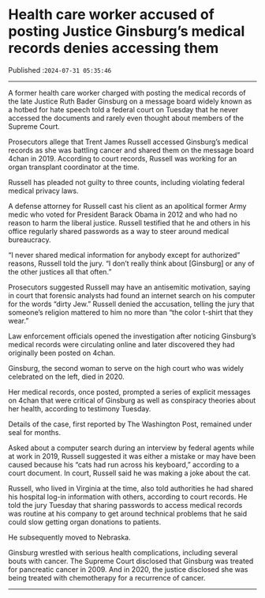 # Health care worker accused of posting Justice Ginsburg’s medical records denies accessing them

Published :`2024-07-31 05:35:46`

---

A former health care worker charged with posting the medical records of the late Justice Ruth Bader Ginsburg on a message board widely known as a hotbed for hate speech told a federal court on Tuesday that he never accessed the documents and rarely even thought about members of the Supreme Court.

Prosecutors allege that Trent James Russell accessed Ginsburg’s medical records as she was battling cancer and shared them on the message board 4chan in 2019. According to court records, Russell was working for an organ transplant coordinator at the time.

Russell has pleaded not guilty to three counts, including violating federal medical privacy laws.

A defense attorney for Russell cast his client as an apolitical former Army medic who voted for President Barack Obama in 2012 and who had no reason to harm the liberal justice. Russell testified that he and others in his office regularly shared passwords as a way to steer around medical bureaucracy.

“I never shared medical information for anybody except for authorized” reasons, Russell told the jury. “I don’t really think about [Ginsburg] or any of the other justices all that often.”

Prosecutors suggested Russell may have an antisemitic motivation, saying in court that forensic analysts had found an internet search on his computer for the words “dirty Jew.” Russell denied the accusation, telling the jury that someone’s religion mattered to him no more than “the color t-shirt that they wear.”

Law enforcement officials opened the investigation after noticing Ginsburg’s medical records were circulating online and later discovered they had originally been posted on 4chan.

Ginsburg, the second woman to serve on the high court who was widely celebrated on the left, died in 2020.

Her medical records, once posted, prompted a series of explicit messages on 4chan that were critical of Ginsburg as well as conspiracy theories about her health, according to testimony Tuesday.

Details of the case, first reported by The Washington Post, remained under seal for months.

Asked about a computer search during an interview by federal agents while at work in 2019, Russell suggested it was either a mistake or may have been caused because his “cats had run across his keyboard,” according to a court document. In court, Russell said he was making a joke about the cat.

Russell, who lived in Virginia at the time, also told authorities he had shared his hospital log-in information with others, according to court records. He told the jury Tuesday that sharing passwords to access medical records was routine at his company to get around technical problems that he said could slow getting organ donations to patients.

He subsequently moved to Nebraska.

Ginsburg wrestled with serious health complications, including several bouts with cancer. The Supreme Court disclosed that Ginsburg was treated for pancreatic cancer in 2009. And in 2020, the justice disclosed she was being treated with chemotherapy for a recurrence of cancer.

---

